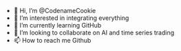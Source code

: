 - 👋 Hi, I’m @CodenameCookie
- 👀 I’m interested in integrating everything
- 🌱 I’m currently learning GitHub
- 💞️ I’m looking to collaborate on AI and time series trading
- 📫 How to reach me Github
